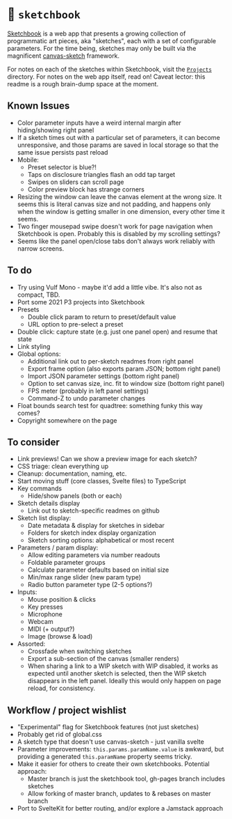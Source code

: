 # :notebook: `sketchbook`

[Sketchbook](http://flatpickles.com/sketchbook/) is a web app that presents a growing collection of programmatic art pieces, aka "sketches", each with a set of configurable parameters. For the time being, sketches may only be built via the magnificent [canvas-sketch](https://github.com/mattdesl/canvas-sketch) framework.

For notes on each of the sketches within Sketchbook, visit the [`Projects`](./src/Sketches/Projects/) directory. For notes on the web app itself, read on! Caveat lector: this readme is a rough brain-dump space at the moment.

## Known Issues
* Color parameter inputs have a weird internal margin after hiding/showing right panel
* If a sketch times out with a particular set of parameters, it can become unresponsive, and those params are saved in local storage so that the same issue persists past reload
* Mobile:
    * Preset selector is blue?!
    * Taps on disclosure triangles flash an odd tap target
    * Swipes on sliders can scroll page
    * Color preview block has strange corners
* Resizing the window can leave the canvas element at the wrong size. It seems this is literal canvas size and not padding, and happens only when the window is getting smaller in one dimension, every other time it seems.
* Two finger mousepad swipe doesn't work for page navigation when Sketchbook is open. Probably this is disabled by my scrolling settings?
* Seems like the panel open/close tabs don't always work reliably with narrow screens.

## To do
* Try using Vulf Mono - maybe it'd add a little vibe. It's also not as compact, TBD.
* Port some 2021 P3 projects into Sketchbook
* Presets
    * Double click param to return to preset/default value
    * URL option to pre-select a preset
* Double click: capture state (e.g. just one panel open) and resume that state
* Link styling
* Global options:
    * Additional link out to per-sketch readmes from right panel
    * Export frame option (also exports param JSON; bottom right panel)
    * Import JSON parameter settings (bottom right panel)
    * Option to set canvas size, inc. fit to window size (bottom right panel)
    * FPS meter (probably in left panel settings)
    * Command-Z to undo parameter changes
* Float bounds search test for quadtree: something funky this way comes?
* Copyright somewhere on the page

## To consider
* Link previews! Can we show a preview image for each sketch?
* CSS triage: clean everything up
* Cleanup: documentation, naming, etc.
* Start moving stuff (core classes, Svelte files) to TypeScript
* Key commands
    * Hide/show panels (both or each)
* Sketch details display
    * Link out to sketch-specific readmes on github
* Sketch list display:
    * Date metadata & display for sketches in sidebar
    * Folders for sketch index display organization
    * Sketch sorting options: alphabetical or most recent
* Parameters / param display:
    * Allow editing parameters via number readouts
    * Foldable parameter groups
    * Calculate parameter defaults based on initial size
    * Min/max range slider (new param type)
    * Radio button parameter type (2-5 options?)
* Inputs:
    * Mouse position & clicks
    * Key presses
    * Microphone
    * Webcam
    * MIDI (+ output?)
    * Image (browse & load)
* Assorted:
    * Crossfade when switching sketches
    * Export a sub-section of the canvas (smaller renders)
    * When sharing a link to a WIP sketch with WIP disabled, it works as expected until another sketch is selected, then the WIP sketch disappears in the left panel. Ideally this would only happen on page reload, for consistency.

## Workflow / project wishlist
* "Experimental" flag for Sketchbook features (not just sketches)
* Probably get rid of global.css
* A sketch type that doesn't use canvas-sketch - just vanilla svelte
* Parameter improvements: `this.params.paramName.value` is awkward, but providing a generated `this.paramName` property seems tricky.
* Make it easier for others to create their own sketchbooks. Potential approach:
    * Master branch is just the sketchbook tool, gh-pages branch includes sketches
    * Allow forking of master branch, updates to & rebases on master branch
* Port to SvelteKit for better routing, and/or explore a Jamstack approach
